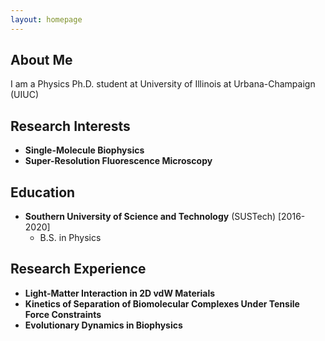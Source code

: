 ```yaml
---
layout: homepage
---
```


## About Me

I am a Physics Ph.D. student at University of Illinois at Urbana-Champaign (UIUC)

## Research Interests

- **Single-Molecule Biophysics** 
- **Super-Resolution Fluorescence Microscopy**

## Education

- **Southern University of Science and Technology** (SUSTech) 	[2016-2020]
  - B.S. in Physics

## Research Experience

- **Light-Matter Interaction in 2D vdW Materials**
- **Kinetics of Separation of Biomolecular Complexes Under Tensile Force Constraints**
- **Evolutionary Dynamics in Biophysics** 